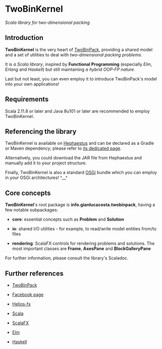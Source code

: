 # TwoBinKernel

*Scala library for two-dimensional packing*


## Introduction

**TwoBinKernel** is the very heart of [TwoBinPack](https://github.com/giancosta86/TwoBinPack), providing a shared model and a set of utilities to deal with *two-dimensional packing problems*.


It is *a Scala library*, inspired by **Functional Programming** (especially *Elm*, *Erlang* and *Haskell*) but still maintaining *a hybrid OOP-FP nature*.

Last but not least, you can even employ it to introduce TwoBinPack's model into your own applications!



## Requirements

Scala 2.11.8 or later and Java 8u101 or later are recommended to employ TwoBinKernel.


## Referencing the library

TwoBinKernel is available on [Hephaestus](https://bintray.com/giancosta86/Hephaestus) and can be declared as a Gradle or Maven dependency; please refer to [its dedicated page](https://bintray.com/giancosta86/Hephaestus/TwoBinKernel).

Alternatively, you could download the JAR file from Hephaestus and manually add it to your project structure.

Finally, TwoBinKernel is also a standard [OSGi](http://www.slideshare.net/giancosta86/introduction-to-osgi-56290394) bundle which you can employ in your OSGi architectures! ^\_\_^


## Core concepts

**TwoBinKernel**'s root package is **info.gianlucacosta.twobinpack**, having a few notable subpackages:

* **core**: essential concepts such as **Problem** and **Solution**

* **io**: shared I/O utilities - for example, to read/write model entities from/to files

* **rendering**: ScalaFX controls for rendering problems and solutions. The most important classes are **Frame**, **AxesPane** and **BlockGalleryPane**


For further information, please consult the library's Scaladoc.



## Further references

* [TwoBinPack](https://github.com/giancosta86/TwoBinPack)

* [Facebook page](https://www.facebook.com/TwoBinPack-234021307010796)

* [Helios-fx](https://github.com/giancosta86/Helios-fx)

* [Scala](http://scala-lang.org/)

* [ScalaFX](http://scalafx.org/)

* [Elm](http://elm-lang.org/)

* [Haskell](https://www.haskell.org/)
